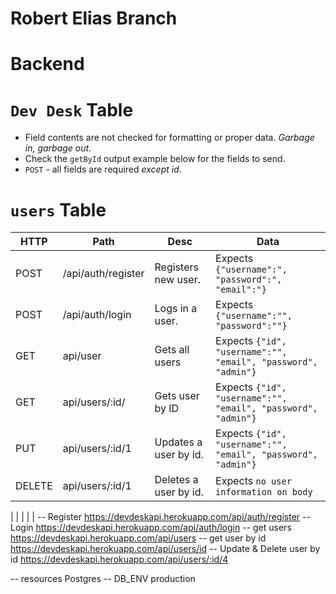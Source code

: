 # Robert Elias Branch

# Backend

# `Dev Desk` Table

- Field contents are not checked for formatting or proper data. *Garbage in, garbage out.*
- Check the `getById` output example below for the fields to send.
- `POST` - all fields are required *except id*.


# `users` Table

| HTTP | Path               | Desc                                   | Data|
|-|-|-|-|
| POST | /api/auth/register | Registers new user. | Expects `{"username":", "password":", "email":"}`|
| POST | /api/auth/login    | Logs in a user.   |  Expects `{"username":"", "password":""}`|
| GET | api/user            | Gets all users     |  Expects `{"id", "username":"", "email", "password", "admin"}`|
| GET | api/users/:id/      | Gets user by ID    | Expects `{"id", "username":"", "email", "password", "admin"}`|
| PUT | api/users/:id/1    | Updates a user by id.   |  Expects `{"id", "username":"", "email", "password", "admin"}`|
| DELETE | api/users/:id/1 | Deletes a user by id.   |  Expects `no user information on body`|


|           |              |                |                                        |
-- Register https://devdeskapi.herokuapp.com/api/auth/register
-- Login https://devdeskapi.herokuapp.com/api/auth/login
-- get users https://devdeskapi.herokuapp.com/api/users
-- get user by id https://devdeskapi.herokuapp.com/api/users/id
-- Update & Delete user by id  https://devdeskapi.herokuapp.com/api/users/:id/4

-- resources Postgres
-- DB_ENV production
